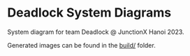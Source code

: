# Deadlock System Diagrams

System diagram for team Deadlock @ JunctionX Hanoi 2023.

Generated images can be found in the [build/](build/) folder.
